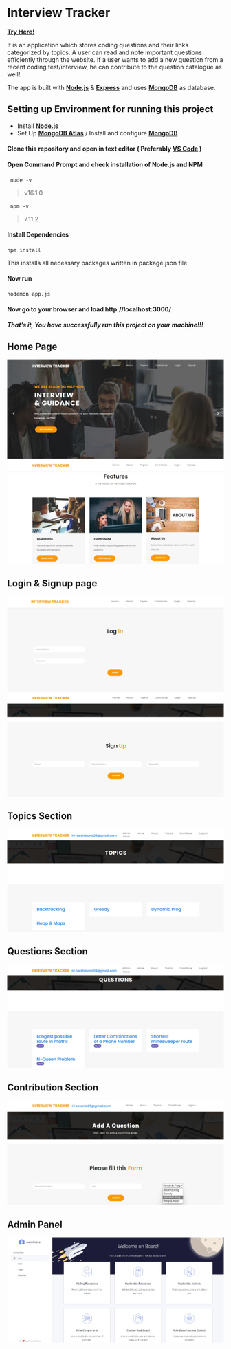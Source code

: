 # Interview Tracker

[**Try Here!**](https://cowinvaxcheck.herokuapp.com/)

It is an application which stores coding questions and their links categorized by topics. A user can read and note important questions efficiently through the website. If a user wants to add a new question from a recent coding test/interview, he can contribute to the question catalogue as well!

The app is built with [**Node.js**](https://nodejs.org) & [**Express**](https://expressjs.com) and  uses [**MongoDB**](https://www.mongodb.com/) as database.
   

## Setting up Environment for running this project
  * Install [**Node.js**](https://nodejs.org/en/download/package-manager/#windows)
  * Set Up  [**MongoDB Atlas**](https://www.knowi.com/blog/getting-started-with-mongodb-atlas-overview-and-tutorial/) / Install and configure [**MongoDB**](https://medium.com/@LondonAppBrewery/how-to-download-install-mongodb-on-windows-4ee4b3493514)



#### Clone this repository and open in text editor ( Preferably [**VS Code**](https://code.visualstudio.com/) )
 
 #### Open Command Prompt and check installation of **Node.js** and **NPM**

     node -v
 
>v16.1.0


     npm -v

>7.11.2

  #### Install Dependencies 
    npm install
This installs all necessary packages written in package.json file.

#### Now run

    nodemon app.js

 #### Now go to your browser and load http://localhost:3000/ 
 ##### That’s it, You have successfully run this project on your machine!!!
 
 ## Home Page 
 ![home page-1](https://github.com/HarshitRana/interview-tracker-project/blob/deploy-test/uploads/home1.jpg)
 ![home page-2](https://github.com/HarshitRana/interview-tracker-project/blob/deploy-test/uploads/home2.jpg)



 ## Login & Signup page
 ![login](https://github.com/HarshitRana/interview-tracker-project/blob/deploy-test/uploads/login.jpg)
 ![sign up](https://github.com/HarshitRana/interview-tracker-project/blob/deploy-test/uploads/signup.jpg)



 ## Topics Section
 ![topics](https://github.com/HarshitRana/interview-tracker-project/blob/deploy-test/uploads/topics.jpg)
 
 

 ## Questions Section 
 ![questions](https://github.com/HarshitRana/interview-tracker-project/blob/deploy-test/uploads/question.jpg)
 

 
 ## Contribution Section
 ![contri](https://github.com/HarshitRana/interview-tracker-project/blob/deploy-test/uploads/contri.jpg)
 
 

 
 ## Admin Panel 
 ![admin](https://github.com/HarshitRana/interview-tracker-project/blob/deploy-test/uploads/admin.jpg)























